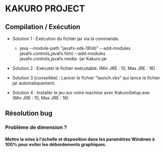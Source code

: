 # KAKURO PROJECT

## Compilation / Exécution

- Solution 1 : Exécution du fichier jar via la commande. 
	- java --module-path "javafx-sdk-18\lib" --add-modules javafx.controls,javafx.fxml --add-modules javafx.controls,javafx.media -jar Kakuro.jar

- Solution 2 : Exécuter le fichier exécutable. (Min JRE : 10, Max JRE : 16)

- Solution 3 (conseillée) : Lancer le fichier "launch.vbs" qui lance le fichier jar automatiquement.

- Solution 4 : Installer le jeu sur votre machine avec KakuroSetup.exe. (Min JRE : 10, Max JRE : 16)

## Résolution bug

### Problème de dimension ? 
#### Mettre la mise à l'echelle et disposition dans les paramètres Windows à 100% pour eviter les débordements graphiques.